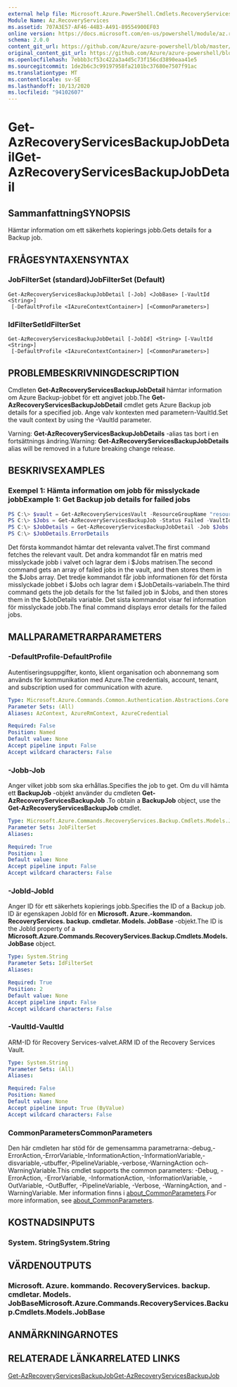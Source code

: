 ```yaml
---
external help file: Microsoft.Azure.PowerShell.Cmdlets.RecoveryServices.Backup.dll-Help.xml
Module Name: Az.RecoveryServices
ms.assetid: 707A3E57-AF46-44B3-A491-89554900EF03
online version: https://docs.microsoft.com/en-us/powershell/module/az.recoveryservices/get-azrecoveryservicesbackupjobdetail
schema: 2.0.0
content_git_url: https://github.com/Azure/azure-powershell/blob/master/src/RecoveryServices/RecoveryServices/help/Get-AzRecoveryServicesBackupJobDetail.md
original_content_git_url: https://github.com/Azure/azure-powershell/blob/master/src/RecoveryServices/RecoveryServices/help/Get-AzRecoveryServicesBackupJobDetail.md
ms.openlocfilehash: 7ebbb3cf53c422a3a4d5c73f156cd3890eaa41e5
ms.sourcegitcommit: 1de2b6c3c99197958fa2101bc37680e7507f91ac
ms.translationtype: MT
ms.contentlocale: sv-SE
ms.lasthandoff: 10/13/2020
ms.locfileid: "94102607"
---
```

# <span data-ttu-id="668a0-101">Get-AzRecoveryServicesBackupJobDetail</span><span class="sxs-lookup"><span data-stu-id="668a0-101">Get-AzRecoveryServicesBackupJobDetail</span></span>

## <span data-ttu-id="668a0-102">Sammanfattning</span><span class="sxs-lookup"><span data-stu-id="668a0-102">SYNOPSIS</span></span>

<span data-ttu-id="668a0-103">Hämtar information om ett säkerhets kopierings jobb.</span><span class="sxs-lookup"><span data-stu-id="668a0-103">Gets details for a Backup job.</span></span>

## <span data-ttu-id="668a0-104">FRÅGESYNTAXEN</span><span class="sxs-lookup"><span data-stu-id="668a0-104">SYNTAX</span></span>

### <span data-ttu-id="668a0-105">JobFilterSet (standard)</span><span class="sxs-lookup"><span data-stu-id="668a0-105">JobFilterSet (Default)</span></span>
```
Get-AzRecoveryServicesBackupJobDetail [-Job] <JobBase> [-VaultId <String>]
 [-DefaultProfile <IAzureContextContainer>] [<CommonParameters>]
```

### <span data-ttu-id="668a0-106">IdFilterSet</span><span class="sxs-lookup"><span data-stu-id="668a0-106">IdFilterSet</span></span>
```
Get-AzRecoveryServicesBackupJobDetail [-JobId] <String> [-VaultId <String>]
 [-DefaultProfile <IAzureContextContainer>] [<CommonParameters>]
```

## <span data-ttu-id="668a0-107">PROBLEMBESKRIVNING</span><span class="sxs-lookup"><span data-stu-id="668a0-107">DESCRIPTION</span></span>

<span data-ttu-id="668a0-108">Cmdleten **Get-AzRecoveryServicesBackupJobDetail** hämtar information om Azure Backup-jobbet för ett angivet jobb.</span><span class="sxs-lookup"><span data-stu-id="668a0-108">The **Get-AzRecoveryServicesBackupJobDetail** cmdlet gets Azure Backup job details for a specified job.</span></span>
<span data-ttu-id="668a0-109">Ange valv kontexten med parametern-VaultId.</span><span class="sxs-lookup"><span data-stu-id="668a0-109">Set the vault context by using the -VaultId parameter.</span></span>

<span data-ttu-id="668a0-110">Varning: **Get-AzRecoveryServicesBackupJobDetails** -alias tas bort i en fortsättnings ändring.</span><span class="sxs-lookup"><span data-stu-id="668a0-110">Warning: **Get-AzRecoveryServicesBackupJobDetails** alias will be removed in a future breaking change release.</span></span>

## <span data-ttu-id="668a0-111">BESKRIVS</span><span class="sxs-lookup"><span data-stu-id="668a0-111">EXAMPLES</span></span>

### <span data-ttu-id="668a0-112">Exempel 1: Hämta information om jobb för misslyckade jobb</span><span class="sxs-lookup"><span data-stu-id="668a0-112">Example 1: Get Backup job details for failed jobs</span></span>

```powershell
PS C:\> $vault = Get-AzRecoveryServicesVault -ResourceGroupName "resourceGroup" -Name "vaultName"
PS C:\> $Jobs = Get-AzRecoveryServicesBackupJob -Status Failed -VaultId $vault.ID
PS C:\> $JobDetails = Get-AzRecoveryServicesBackupJobDetail -Job $Jobs[0] -VaultId $vault.ID
PS C:\> $JobDetails.ErrorDetails
```

<span data-ttu-id="668a0-113">Det första kommandot hämtar det relevanta valvet.</span><span class="sxs-lookup"><span data-stu-id="668a0-113">The first command fetches the relevant vault.</span></span> <span data-ttu-id="668a0-114">Det andra kommandot får en matris med misslyckade jobb i valvet och lagrar dem i $Jobs matrisen.</span><span class="sxs-lookup"><span data-stu-id="668a0-114">The second command gets an array of failed jobs in the vault, and then stores them in the $Jobs array.</span></span>
<span data-ttu-id="668a0-115">Det tredje kommandot får jobb informationen för det första misslyckade jobbet i $Jobs och lagrar dem i $JobDetails-variabeln.</span><span class="sxs-lookup"><span data-stu-id="668a0-115">The third command gets the job details for the 1st failed job in $Jobs, and then stores them in the $JobDetails variable.</span></span>
<span data-ttu-id="668a0-116">Det sista kommandot visar fel information för misslyckade jobb.</span><span class="sxs-lookup"><span data-stu-id="668a0-116">The final command displays error details for the failed jobs.</span></span>

## <span data-ttu-id="668a0-117">MALLPARAMETRAR</span><span class="sxs-lookup"><span data-stu-id="668a0-117">PARAMETERS</span></span>

### <span data-ttu-id="668a0-118">-DefaultProfile</span><span class="sxs-lookup"><span data-stu-id="668a0-118">-DefaultProfile</span></span>

<span data-ttu-id="668a0-119">Autentiseringsuppgifter, konto, klient organisation och abonnemang som används för kommunikation med Azure.</span><span class="sxs-lookup"><span data-stu-id="668a0-119">The credentials, account, tenant, and subscription used for communication with azure.</span></span>

```yaml
Type: Microsoft.Azure.Commands.Common.Authentication.Abstractions.Core.IAzureContextContainer
Parameter Sets: (All)
Aliases: AzContext, AzureRmContext, AzureCredential

Required: False
Position: Named
Default value: None
Accept pipeline input: False
Accept wildcard characters: False
```

### <span data-ttu-id="668a0-120">-Jobb</span><span class="sxs-lookup"><span data-stu-id="668a0-120">-Job</span></span>

<span data-ttu-id="668a0-121">Anger vilket jobb som ska erhållas.</span><span class="sxs-lookup"><span data-stu-id="668a0-121">Specifies the job to get.</span></span>
<span data-ttu-id="668a0-122">Om du vill hämta ett **BackupJob** -objekt använder du cmdleten **Get-AzRecoveryServicesBackupJob** .</span><span class="sxs-lookup"><span data-stu-id="668a0-122">To obtain a **BackupJob** object, use the **Get-AzRecoveryServicesBackupJob** cmdlet.</span></span>

```yaml
Type: Microsoft.Azure.Commands.RecoveryServices.Backup.Cmdlets.Models.JobBase
Parameter Sets: JobFilterSet
Aliases:

Required: True
Position: 1
Default value: None
Accept pipeline input: False
Accept wildcard characters: False
```

### <span data-ttu-id="668a0-123">-JobId</span><span class="sxs-lookup"><span data-stu-id="668a0-123">-JobId</span></span>

<span data-ttu-id="668a0-124">Anger ID för ett säkerhets kopierings jobb.</span><span class="sxs-lookup"><span data-stu-id="668a0-124">Specifies the ID of a Backup job.</span></span>
<span data-ttu-id="668a0-125">ID är egenskapen JobId för en **Microsoft. Azure.-kommandon. RecoveryServices. backup. cmdletar. Models. JobBase** -objekt.</span><span class="sxs-lookup"><span data-stu-id="668a0-125">The ID is the JobId property of a **Microsoft.Azure.Commands.RecoveryServices.Backup.Cmdlets.Models.JobBase** object.</span></span>

```yaml
Type: System.String
Parameter Sets: IdFilterSet
Aliases:

Required: True
Position: 2
Default value: None
Accept pipeline input: False
Accept wildcard characters: False
```

### <span data-ttu-id="668a0-126">-VaultId</span><span class="sxs-lookup"><span data-stu-id="668a0-126">-VaultId</span></span>

<span data-ttu-id="668a0-127">ARM-ID för Recovery Services-valvet.</span><span class="sxs-lookup"><span data-stu-id="668a0-127">ARM ID of the Recovery Services Vault.</span></span>

```yaml
Type: System.String
Parameter Sets: (All)
Aliases:

Required: False
Position: Named
Default value: None
Accept pipeline input: True (ByValue)
Accept wildcard characters: False
```

### <span data-ttu-id="668a0-128">CommonParameters</span><span class="sxs-lookup"><span data-stu-id="668a0-128">CommonParameters</span></span>
<span data-ttu-id="668a0-129">Den här cmdleten har stöd för de gemensamma parametrarna:-debug,-ErrorAction,-ErrorVariable,-InformationAction,-InformationVariable,-disvariable,-utbuffer,-PipelineVariable,-verbose,-WarningAction och-WarningVariable.</span><span class="sxs-lookup"><span data-stu-id="668a0-129">This cmdlet supports the common parameters: -Debug, -ErrorAction, -ErrorVariable, -InformationAction, -InformationVariable, -OutVariable, -OutBuffer, -PipelineVariable, -Verbose, -WarningAction, and -WarningVariable.</span></span> <span data-ttu-id="668a0-130">Mer information finns i [about_CommonParameters](http://go.microsoft.com/fwlink/?LinkID=113216).</span><span class="sxs-lookup"><span data-stu-id="668a0-130">For more information, see [about_CommonParameters](http://go.microsoft.com/fwlink/?LinkID=113216).</span></span>

## <span data-ttu-id="668a0-131">KOSTNADS</span><span class="sxs-lookup"><span data-stu-id="668a0-131">INPUTS</span></span>

### <span data-ttu-id="668a0-132">System. String</span><span class="sxs-lookup"><span data-stu-id="668a0-132">System.String</span></span>

## <span data-ttu-id="668a0-133">VÄRDEN</span><span class="sxs-lookup"><span data-stu-id="668a0-133">OUTPUTS</span></span>

### <span data-ttu-id="668a0-134">Microsoft. Azure. kommando. RecoveryServices. backup. cmdletar. Models. JobBase</span><span class="sxs-lookup"><span data-stu-id="668a0-134">Microsoft.Azure.Commands.RecoveryServices.Backup.Cmdlets.Models.JobBase</span></span>

## <span data-ttu-id="668a0-135">ANMÄRKNINGAR</span><span class="sxs-lookup"><span data-stu-id="668a0-135">NOTES</span></span>

## <span data-ttu-id="668a0-136">RELATERADE LÄNKAR</span><span class="sxs-lookup"><span data-stu-id="668a0-136">RELATED LINKS</span></span>

[<span data-ttu-id="668a0-137">Get-AzRecoveryServicesBackupJob</span><span class="sxs-lookup"><span data-stu-id="668a0-137">Get-AzRecoveryServicesBackupJob</span></span>](./Get-AzRecoveryServicesBackupJob.md)
